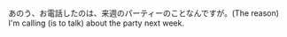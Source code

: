 <tr><td>あのう、お電話したのは、来週のパーティーのことなんですが。<td><tr><tr><td>(The reason) I'm calling (is to talk) about the party next week.<td><tr></table>

